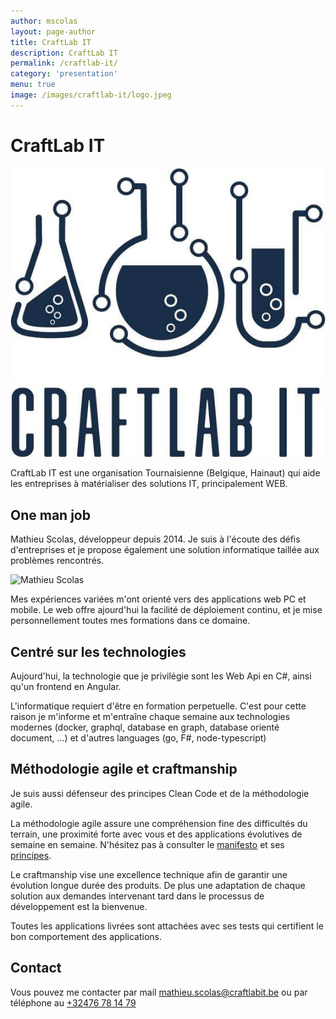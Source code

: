 ```yaml
---
author: mscolas
layout: page-author
title: CraftLab IT
description: CraftLab IT
permalink: /craftlab-it/
category: 'presentation'
menu: true
image: /images/craftlab-it/logo.jpeg
---
```


# CraftLab IT

![Logo](/images/craftlab-it/logo.jpeg)

CraftLab IT est une organisation Tournaisienne (Belgique, Hainaut) qui aide les entreprises à matérialiser des solutions IT, principalement WEB.

## One man job

Mathieu Scolas, développeur depuis 2014.
Je suis à l'écoute des défis d'entreprises et je propose également une solution informatique taillée aux problèmes rencontrés.

![Mathieu Scolas](/images/craftlab-it/profil.jpg)

Mes expériences variées m'ont orienté vers des applications web PC et mobile. Le web offre ajourd'hui la facilité de déploiement continu, et je mise personnellement toutes mes formations dans ce domaine.

## Centré sur les technologies

Aujourd'hui, la technologie que je privilégie sont les Web Api en C#, ainsi qu'un frontend en Angular.

L'informatique requiert d'être en formation perpetuelle. C'est pour cette raison je m'informe et m'entraîne chaque semaine aux technologies modernes (docker, graphql, database en graph, database orienté document, ...) et d'autres languages (go, F#, node-typescript)

## Méthodologie agile et craftmanship

Je suis aussi défenseur des principes Clean Code et de la méthodologie agile.

La méthodologie agile assure une compréhension fine des difficultés du terrain, une proximité forte avec vous et des applications évolutives de semaine en semaine. N'hésitez pas à consulter le [manifesto](https://agilemanifesto.org/iso/fr/manifesto.html) et ses [principes](https://agilemanifesto.org/iso/fr/principles.html).

Le craftmanship vise une excellence technique afin de garantir une évolution longue durée des produits. De plus une adaptation de chaque solution aux demandes intervenant tard dans le processus de développement est la bienvenue.

Toutes les applications livrées sont attachées avec ses tests qui certifient le bon comportement des applications.

## Contact

Vous pouvez me contacter par mail <mathieu.scolas@craftlabit.be> ou par téléphone au <a href="+32476781479">+32476 78 14 79</a>
